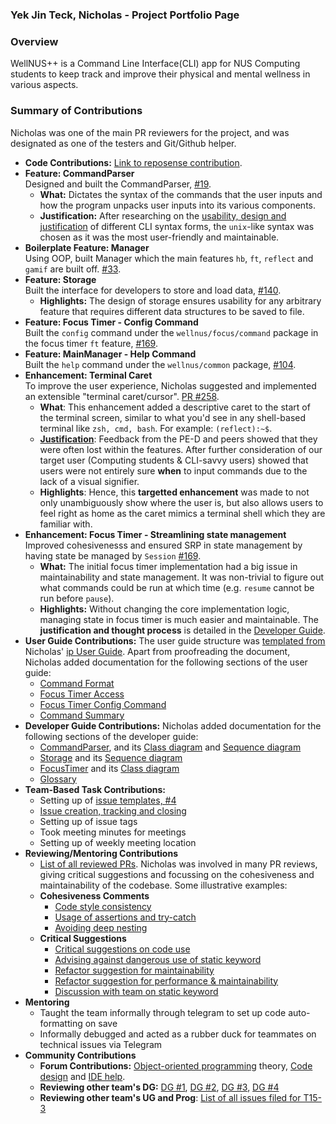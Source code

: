 ### Yek Jin Teck, Nicholas - Project Portfolio Page

### Overview
WellNUS++ is a Command Line Interface(CLI) app for NUS Computing students to keep track and improve their physical and
mental wellness in various aspects.  

### Summary of Contributions
Nicholas was one of the main PR reviewers for the project, and was designated as one of the testers and
Git/Github helper.
- **Code Contributions:** [Link to reposense contribution](https://nus-cs2113-ay2223s2.github.io/tp-dashboard/?search=&sort=groupTitle&sortWithin=title&timeframe=commit&mergegroup=&groupSelect=groupByRepos&breakdown=true&checkedFileTypes=docs~functional-code~test-code~other&since=2023-02-17&tabOpen=true&tabType=authorship&tabAuthor=nichyjt&tabRepo=AY2223S2-CS2113-T12-4%2Ftp%5Bmaster%5D&authorshipIsMergeGroup=false&authorshipFileTypes=docs~functional-code~test-code&authorshipIsBinaryFileTypeChecked=false&authorshipIsIgnoredFilesChecked=false).  
- **Feature: CommandParser**  
  Designed and built the CommandParser,
  [#19](https://github.com/AY2223S2-CS2113-T12-4/tp/pull/19).   
  - **What:** Dictates the syntax of the commands that the user inputs
  and how the program unpacks user inputs into its various components.  
  - **Justification:** After researching on the 
  [usability, design and justification](https://ay2223s2-cs2113-t12-4.github.io/tp/DeveloperGuide.html#design-considerations-1)
  of different CLI syntax forms, the `unix`-like syntax was chosen as it was the most user-friendly and maintainable. 
- **Boilerplate Feature: Manager**  
  Using OOP, built Manager which the main features
  `hb`, `ft`, `reflect` and `gamif` are built off.
  [ #33](https://github.com/AY2223S2-CS2113-T12-4/tp/pull/33).  
- **Feature: Storage**  
  Built the interface for developers to store and load data,
  [#140](https://github.com/AY2223S2-CS2113-T12-4/tp/pull/140).  
  - **Highlights:** The design of storage ensures usability for any arbitrary feature
  that requires different data structures to be saved to file.
- **Feature: Focus Timer - Config Command**  
  Built the `config` command under the `wellnus/focus/command` package in the focus timer `ft` feature,
[#169](https://github.com/AY2223S2-CS2113-T12-4/tp/pull/169).
- **Feature: MainManager - Help Command**  
  Built the `help` command under the `wellnus/common` package,
  [#104](https://github.com/AY2223S2-CS2113-T12-4/tp/pull/104).
- **Enhancement: Terminal Caret**  
To improve the user experience, Nicholas suggested and implemented an extensible "terminal caret/cursor".
[PR #258](https://github.com/AY2223S2-CS2113-T12-4/tp/pull/258).  
  - **What**: This enhancement added a descriptive caret to the start of the terminal screen,
  similar to what you'd see in any shell-based terminal like `zsh, cmd, bash`.
    For example: `(reflect):~$`.  
  - **[Justification](https://github.com/AY2223S2-CS2113-T12-4/tp/issues/79)**:
  Feedback from the PE-D and peers showed that 
  they were often lost within the features.
  After further consideration of our target user (Computing students & CLI-savvy users)
  showed that users were not entirely sure **when** to input commands
  due to the lack of a visual signifier.
  - **Highlights**: Hence, this **targetted enhancement** was made to not only unambiguously
  show where the user is, but also allows users to feel right as home as the caret
  mimics a terminal shell which they are familiar with.
- **Enhancement: Focus Timer - Streamlining state management**  
  Improved cohesivenesss and ensured SRP in state management by having state be managed by `Session` [#169](https://github.com/AY2223S2-CS2113-T12-4/tp/pull/169).
  - **What:** The initial focus timer implementation had a big issue in maintainability and state management. 
  It was non-trivial to figure out what commands could be run at which time (e.g. `resume` cannot be run before `pause`).
  - **Highlights:** Without changing the core implementation logic, managing state in 
  focus timer is much easier and maintainable. 
  The **justification and thought process** is detailed in the
  [Developer Guide](https://ay2223s2-cs2113-t12-4.github.io/tp/DeveloperGuide.html#focus-timer-implementation).
- **User Guide Contributions:**
  The user guide structure was [templated from](https://github.com/AY2223S2-CS2113-T12-4/tp/pull/108#issue-1627844297)
  Nicholas' [ip User Guide](https://nichyjt.github.io/ip/). 
  Apart from proofreading the document, Nicholas added documentation for the following sections of the user guide:
    - [Command Format](https://ay2223s2-cs2113-t12-4.github.io/tp/UserGuide.html#command-format)
    - [Focus Timer Access](https://ay2223s2-cs2113-t12-4.github.io/tp/UserGuide.html#ft---accessing-focus-timer-feature)
    - [Focus Timer Config Command](https://ay2223s2-cs2113-t12-4.github.io/tp/UserGuide.html#configure-the-timer-config)
    - [Command Summary](https://ay2223s2-cs2113-t12-4.github.io/tp/UserGuide.html#command-summary)
- **Developer Guide Contributions:**
  Nicholas added documentation for the following sections of the developer guide:
  - [CommandParser](https://ay2223s2-cs2113-t12-4.github.io/tp/DeveloperGuide.html#commandparser-component), and
  its [Class diagram](https://ay2223s2-cs2113-t12-4.github.io/tp/diagrams/CommandParserClass.png) and
    [Sequence diagram](https://ay2223s2-cs2113-t12-4.github.io/tp/diagrams/CommandParserSequence.png)
  - [Storage](https://ay2223s2-cs2113-t12-4.github.io/tp/DeveloperGuide.html#storage)
   and its [Sequence diagram](https://ay2223s2-cs2113-t12-4.github.io/tp/diagrams/StorageSequence-Saving_Data__Emphasis_on_Storage_Subroutine_.png)
  - [FocusTimer](https://ay2223s2-cs2113-t12-4.github.io/tp/DeveloperGuide.html#focus-timer-component)
   and its [Class diagram](https://ay2223s2-cs2113-t12-4.github.io/tp/diagrams/FocusTimerClassDiagram.png)
  - [Glossary](https://ay2223s2-cs2113-t12-4.github.io/tp/DeveloperGuide.html#glossary)
- **Team-Based Task Contributions:**
  - Setting up of [issue templates, #4](https://github.com/AY2223S2-CS2113-T12-4/tp/pull/4)
  - [Issue creation, tracking and closing](https://github.com/AY2223S2-CS2113-T12-4/tp/issues?q=is%3Aissue+involves%3Anichyjt)
  - Setting up of issue tags
  - Took meeting minutes for meetings
  - Setting up of weekly meeting location
- **Reviewing/Mentoring Contributions**
  - [List of all reviewed PRs](https://github.com/AY2223S2-CS2113-T12-4/tp/pulls?q=is%3Apr+reviewed-by%3Anichyjt).
    Nicholas was involved in many PR reviews, giving critical suggestions and
    focussing on the cohesiveness and maintainability of
    the codebase. Some illustrative examples:
  - **Cohesiveness Comments**
    - [Code style consistency](https://github.com/AY2223S2-CS2113-T12-4/tp/pull/65#discussion_r1134946097)
    - [Usage of assertions and try-catch](https://github.com/AY2223S2-CS2113-T12-4/tp/pull/76#discussion_r1136795952)
    - [Avoiding deep nesting](https://github.com/AY2223S2-CS2113-T12-4/tp/pull/155#discussion_r1144643398)
  - **Critical Suggestions**
    - [Critical suggestions on code use](https://github.com/AY2223S2-CS2113-T12-4/tp/pull/27#discussion_r1131190083)
    - [Advising against dangerous use of static keyword](https://github.com/AY2223S2-CS2113-T12-4/tp/pull/35#discussion_r1133057443)
    - [Refactor suggestion for maintainability](https://github.com/AY2223S2-CS2113-T12-4/tp/pull/155#discussion_r1144648259)
    - [Refactor suggestion for performance & maintainability](https://github.com/AY2223S2-CS2113-T12-4/tp/pull/155#discussion_r1144683078)
    - [Discussion with team on static keyword](https://github.com/AY2223S2-CS2113-T12-4/tp/issues/85#issuecomment-1471569085)
- **Mentoring** 
  - Taught the team informally through telegram to set up code auto-formatting on save
  - Informally debugged and acted as a rubber duck for teammates on technical issues via Telegram
- **Community Contributions**  
  - **Forum Contributions:** [Object-oriented programming](https://github.com/nus-cs2113-AY2223S2/forum/issues/24#issuecomment-1417417500)
    theory, [Code design](https://github.com/nus-cs2113-AY2223S2/forum/issues/34#issuecomment-1463563460) and
    [IDE help](https://github.com/nus-cs2113-AY2223S2/forum/issues/34#issuecomment-1463563460).
  - **Reviewing other team's DG:** [DG #1](https://github.com/nus-cs2113-AY2223S2/tp/pull/14#discussion_r1152711554), 
  [DG #2](https://github.com/nus-cs2113-AY2223S2/tp/pull/14#discussion_r1152715587),
  [DG #3](https://github.com/nus-cs2113-AY2223S2/tp/pull/14#discussion_r1152717757),
  [DG #4](https://github.com/nus-cs2113-AY2223S2/tp/pull/14#discussion_r1152731276)
  - **Reviewing other team's UG and Prog**: [List of all issues filed for T15-3](https://github.com/nichyjt/ped/issues)